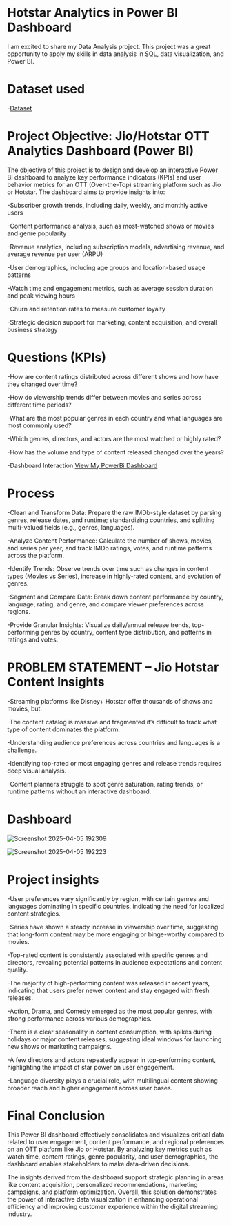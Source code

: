 # Hotstar Analytics in Power BI Dashboard
I am excited to share my Data Analysis project. 
This project was a great opportunity to apply my skills in data analysis in SQL, data visualization, and Power BI.

# Dataset used

-<a href="https://github.com/Kaviya-Analyst/Data-Analyst-Dashboard/blob/main/disney_plus_shows.csv">Dataset</a>

# Project Objective: Jio/Hotstar OTT Analytics Dashboard (Power BI)

The objective of this project is to design and develop an interactive Power BI dashboard to analyze key performance indicators (KPIs) and user behavior metrics for an OTT (Over-the-Top) streaming platform such as Jio or Hotstar. The dashboard aims to provide insights into:

-Subscriber growth trends, including daily, weekly, and monthly active users

-Content performance analysis, such as most-watched shows or movies and genre popularity

-Revenue analytics, including subscription models, advertising revenue, and average revenue per user (ARPU)

-User demographics, including age groups and location-based usage patterns

-Watch time and engagement metrics, such as average session duration and peak viewing hours

-Churn and retention rates to measure customer loyalty

-Strategic decision support for marketing, content acquisition, and overall business strategy

# Questions (KPIs)

-How are content ratings distributed across different shows and how have they changed over time?

-How do viewership trends differ between movies and series across different time periods?

-What are the most popular genres in each country and what languages are most commonly used?

-Which genres, directors, and actors are the most watched or highly rated?

-How has the volume and type of content released changed over the years?

-Dashboard Interaction <a href="https://github.com/Kaviya-Analyst/Data-Analyst-Dashboard/blob/main/Screenshot%202025-04-05%20192309.png">View My PowerBi Dashboard</a>

# Process

-Clean and Transform Data: Prepare the raw IMDb-style dataset by parsing genres, release dates, and runtime; standardizing countries, and splitting multi-valued fields (e.g., genres, languages).

-Analyze Content Performance: Calculate the number of shows, movies, and series per year, and track IMDb ratings, votes, and runtime patterns across the platform.

-Identify Trends: Observe trends over time such as changes in content types (Movies vs Series), increase in highly-rated content, and evolution of genres.

-Segment and Compare Data: Break down content performance by country, language, rating, and genre, and compare viewer preferences across regions.

-Provide Granular Insights: Visualize daily/annual release trends, top-performing genres by country, content type distribution, and patterns in ratings and votes.

# PROBLEM STATEMENT – Jio Hotstar Content Insights

-Streaming platforms like Disney+ Hotstar offer thousands of shows and movies, but:

-The content catalog is massive and fragmented it’s difficult to track what type of content dominates the platform.

-Understanding audience preferences across countries and languages is a challenge.

-Identifying top-rated or most engaging genres and release trends requires deep visual analysis.

-Content planners struggle to spot genre saturation, rating trends, or runtime patterns without an interactive dashboard.

# Dashboard

![Screenshot 2025-04-05 192309](https://github.com/user-attachments/assets/cff00a7b-e2c1-4a8e-be4b-e21195f3f054)

![Screenshot 2025-04-05 192223](https://github.com/user-attachments/assets/2aa93866-b4b9-4ceb-aee0-3668786f65de)

# Project insights

-User preferences vary significantly by region, with certain genres and languages dominating in specific countries, indicating the need for localized content strategies.

-Series have shown a steady increase in viewership over time, suggesting that long-form content may be more engaging or binge-worthy compared to movies.

-Top-rated content is consistently associated with specific genres and directors, revealing potential patterns in audience expectations and content quality.

-The majority of high-performing content was released in recent years, indicating that users prefer newer content and stay engaged with fresh releases.

-Action, Drama, and Comedy emerged as the most popular genres, with strong performance across various demographics.

-There is a clear seasonality in content consumption, with spikes during holidays or major content releases, suggesting ideal windows for launching new shows or marketing campaigns.

-A few directors and actors repeatedly appear in top-performing content, highlighting the impact of star power on user engagement.

-Language diversity plays a crucial role, with multilingual content showing broader reach and higher engagement across user bases.

# Final Conclusion 

This Power BI dashboard effectively consolidates and visualizes critical data related to user engagement, content performance, and regional preferences on an OTT platform like Jio or Hotstar. By analyzing key metrics such as watch time, content ratings, genre popularity, and user demographics, the dashboard enables stakeholders to make data-driven decisions.

The insights derived from the dashboard support strategic planning in areas like content acquisition, personalized recommendations, marketing campaigns, and platform optimization. Overall, this solution demonstrates the power of interactive data visualization in enhancing operational efficiency and improving customer experience within the digital streaming industry.
